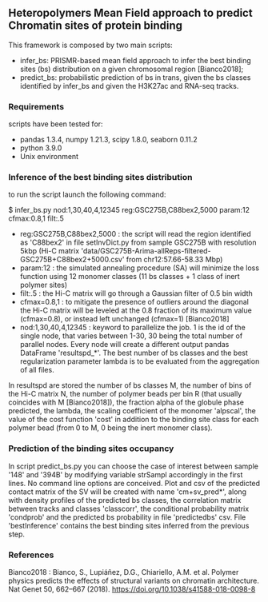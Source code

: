 ## Heteropolymers Mean Field approach to predict Chromatin sites of protein binding
This framework is composed by two main scripts:
- infer_bs: PRISMR-based mean field approach to infer the best binding sites (bs) distribution on a given chromosomal region [Bianco2018];
- predict_bs: probabilistic prediction of bs in trans, given the bs classes identified by infer_bs and given the H3K27ac and RNA-seq tracks.

### Requirements
scripts have been tested for:
- pandas 1.3.4, numpy 1.21.3, scipy 1.8.0, seaborn 0.11.2
- python 3.9.0
- Unix environment

### Inference of the best binding sites distribution
to run the script launch the following command:

$ infer_bs.py nod:1,30,40,4,12345 reg:GSC275B,C88bex2,5000 param:12 cfmax:0.8,1 filt:.5

- reg:GSC275B,C88bex2,5000 : the script will read the region identified as 'C88bex2' in file setInvDict.py from sample GSC275B with resolution 5kbp (Hi-C matrix 'data/GSC275B-Arima-allReps-filtered-GSC275B+C88bex2+5000.csv' from chr12:57.66-58.33 Mbp)
- param:12 : the simulated annealing procedure (SA) will minimize the loss function using 12 monomer classes (11 bs classes + 1 class of inert polymer sites)
- filt:.5 : the Hi-C matrix will go through a Gaussian filter of 0.5 bin width
- cfmax=0.8,1 : to mitigate the presence of outliers around the diagonal the Hi-C matrix will be leveled at the 0.8 fraction of its maximum value (cfmax=0.8), or instead left unchanged (cfmax=1) [Bianco2018]
- nod:1,30,40,4,12345 : keyword to parallelize the job. 1 is the id of the single node, that varies between 1-30, 30 being the total number of parallel nodes. Every node will create a different output pandas DataFrame 'resultspd_*'. The best number of bs classes and the best regularization parameter lambda is to be evaluated from the aggregation of all files. 

In resultspd are stored the number of bs classes M, the number of bins of the Hi-C matrix N, the number of polymer beads per bin R (that usually coincides with M [Bianco2018]), the fraction alpha of the globule phase predicted, the lambda, the scaling coefficient of the monomer 'alpscal', the value of the cost function 'cost' in addition to the binding site class for each polymer bead (from 0 to M, 0 being the inert monomer class).

### Prediction of the binding sites occupancy  
In script predict_bs.py you can choose the case of interest between sample '148' and '394B' by modifying variable strSampl accordingly in the first lines. No command line options are conceived.
Plot and csv of the predicted contact matrix of the SV will be created with name 'cm+sv_pred*', along with density profiles of the predicted bs classes, the correlation matrix between tracks and classes 'classcorr', the conditional probability matrix 'condprob' and the predicted bs probability in file 'predictedbs' csv. File 'bestInference' contains the best binding sites inferred from the previous step.


### References
Bianco2018 : Bianco, S., Lupiáñez, D.G., Chiariello, A.M. et al. Polymer physics predicts the effects of structural variants on chromatin architecture. Nat Genet 50, 662–667 (2018). https://doi.org/10.1038/s41588-018-0098-8


